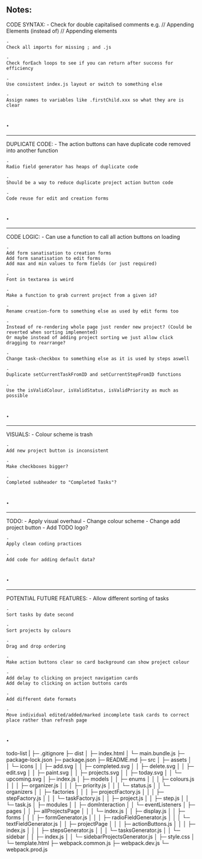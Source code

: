 Notes:
--------------------------------------------------------------------------
CODE SYNTAX:
    -
    Check for double capitalised comments
    e.g. 
    // Appending Elements 
    (instead of) 
    // Appending elements 

    -
    Check all imports for missing ; and .js

    -
    Check forEach loops to see if you can return after success for efficiency

    -
    Use consistent index.js layout or switch to something else

    - 
    Assign names to variables like .firstChild.xxx so what they are is clear
.
--------------------------------------------------------------------------
--------------------------------------------------------------------------
DUPLICATE CODE:
    -
    The action buttons can have duplicate code removed into another function

    -
    Radio field generator has heaps of duplicate code

    -
    Should be a way to reduce duplicate project action button code

    -
    Code reuse for edit and creation forms
.
--------------------------------------------------------------------------
--------------------------------------------------------------------------
CODE LOGIC:
    -
    Can use a function to call all action buttons on loading

    - 
    Add form sanatisation to creation forms
    Add form sanatisation to edit forms
    Add max and min values to form fields (or just required)

    -
    Font in textarea is weird

    -
    Make a function to grab current project from a given id?

    -
    Rename creation-form to something else as used by edit forms too

    -
    Instead of re-rendering whole page just render new project? (Could be reverted when sorting implemented)
    Or maybe instead of adding project sorting we just allow click dragging to rearrange?

    -
    Change task-checkbox to something else as it is used by steps aswell

    -
    Duplicate setCurrentTaskFromID and setCurrentStepFromID functions

    -
    Use the isValidColour, isValidStatus, isValidPriority as much as possible
.
--------------------------------------------------------------------------
--------------------------------------------------------------------------
VISUALS:
    -
    Colour scheme is trash

    - 
    Add new project button is inconsistent

    -
    Make checkboxes bigger?

    -
    Completed subheader to "Completed Tasks"?
.
--------------------------------------------------------------------------
--------------------------------------------------------------------------
TODO:
    - 
    Apply visual overhaul
        - Change colour scheme
        - Change add project button
        - Add TODO logo?

    -
    Apply clean coding practices

    -
    Add code for adding default data?
.
--------------------------------------------------------------------------
--------------------------------------------------------------------------
POTENTIAL FUTURE FEATURES:
    -
    Allow different sorting of tasks

    -
    Sort tasks by date second

    -
    Sort projects by colours

    -
    Drag and drop ordering

    -
    Make action buttons clear so card background can show project colour

    - 
    Add delay to clicking on project navigation cards
    Add delay to clicking on action buttons cards

    -
    Add different date formats

    -
    Move individual edited/added/marked incomplete task cards to correct place rather than refresh page
.
--------------------------------------------------------------------------

todo-list
|
├─ .gitignore
├─ dist
│  ├─ index.html
│  └─ main.bundle.js
├─ package-lock.json
├─ package.json
├─ README.md
├─ src
│  ├─ assets
│  │  └─ icons
│  │     ├─ add.svg
│  │     ├─ completed.svg
│  │     ├─ delete.svg
│  │     ├─ edit.svg
│  │     ├─ paint.svg
│  │     ├─ projects.svg
│  │     ├─ today.svg
│  │     └─ upcoming.svg
│  ├─ index.js
│  ├─ models
│  │  ├─ enums
│  │  │  ├─ colours.js
│  │  │  ├─ organizer.js
│  │  │  ├─ priority.js
│  │  │  └─ status.js
│  │  └─ organizers
│  │     ├─ factories
│  │     │  ├─ projectFactory.js
│  │     │  ├─ stepFactory.js
│  │     │  └─ taskFactory.js
│  │     ├─ project.js
│  │     ├─ step.js
│  │     └─ task.js
│  ├─ modules
│  │  ├─ domInteraction
│  │  └─ eventListeners
│  ├─ pages
│  │  ├─ allProjectsPage
│  │  │  └─ index.js
│  │  ├─ display.js
│  │  ├─ forms
│  │  │  ├─ formGenerator.js
│  │  │  ├─ radioFieldGenerator.js
│  │  │  └─ textFieldGenerator.js
│  │  ├─ projectPage
│  │  │  ├─ actionButtons.js
│  │  │  ├─ index.js
│  │  │  ├─ stepsGenerator.js
│  │  │  └─ tasksGenerator.js
│  │  └─ sidebar
│  │     ├─ index.js
│  │     └─ sidebarProjectsGenerator.js
│  ├─ style.css
│  └─ template.html
├─ webpack.common.js
├─ webpack.dev.js
└─ webpack.prod.js

```